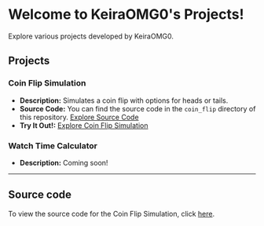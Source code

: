 # Welcome to KeiraOMG0's Projects!

Explore various projects developed by KeiraOMG0.

## Projects

### Coin Flip Simulation

- **Description:** Simulates a coin flip with options for heads or tails.
- **Source Code:** You can find the source code in the `coin_flip` directory of this repository. [Explore Source Code](https://github.com/KeiraOMG0/KeiraOMG0.github.io/tree/main/coin_flip)
- **Try It Out!:** [Explore Coin Flip Simulation](https://KeiraOMG0.github.io/coin_flip/index.html)

### Watch Time Calculator

- **Description:** Coming soon!

---

## Source code

To view the source code for the Coin Flip Simulation, click [here](https://github.com/KeiraOMG0/KeiraOMG0.github.io/tree/main/coin_flip).
